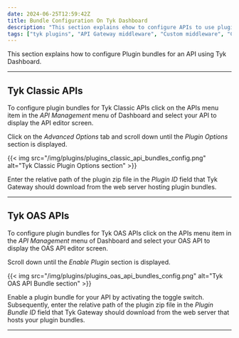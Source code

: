 ```yaml
---
date: 2024-06-25T12:59:42Z
title: Bundle Configuration On Tyk Dashboard
description: "This section explains ehow to configure APIs to use plugin bundles deployed on a remote web server"
tags: ["tyk plugins", "API Gateway middleware", "Custom middleware", "Custom API request"]
---
```


This section explains how to configure Plugin bundles for an API using Tyk Dashboard.

---

## Tyk Classic APIs

To configure plugin bundles for Tyk Classic APIs click on the APIs menu item in the *API Management* menu of Dashboard and select your API to display the API editor screen.

Click on the *Advanced Options* tab and scroll down until the *Plugin Options* section is displayed.

{{< img src="/img/plugins/plugins_classic_api_bundles_config.png" alt="Tyk Classic Plugin Options section" >}}

Enter the relative path of the plugin zip file in the *Plugin ID* field that Tyk Gateway should download from the web server hosting plugin bundles.

---

## Tyk OAS APIs 

To configure plugin bundles for Tyk OAS APIs click on the APIs menu item in the *API Management* menu of Dashboard and select your OAS API to display the OAS API editor screen.

Scroll down until the *Enable Plugin* section is displayed.

{{< img src="/img/plugins/plugins_oas_api_bundles_config.png" alt="Tyk OAS API Bundle section" >}}

Enable a plugin bundle for your API by activating the toggle switch. Subsequently, enter the relative path of the plugin zip file in the *Plugin Bundle ID* field that Tyk Gateway should download from the web server that hosts your plugin bundles.

---
